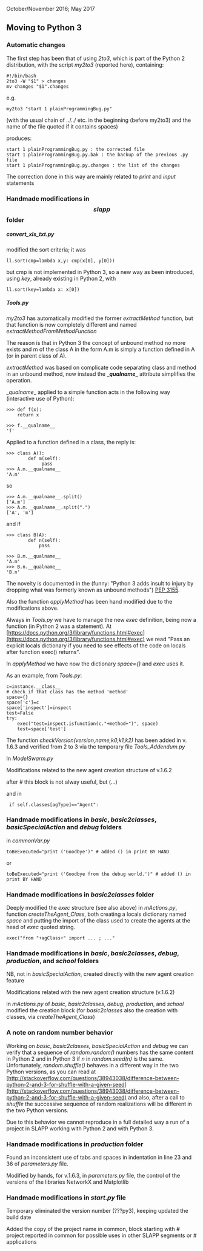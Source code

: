 October/November 2016; May 2017

## **Moving to Python 3**

### Automatic changes

The first step has been that of using *2to3*, which is part of the Python 2 distribution, with the script *my2to3* (reported here), containing:  

    #!/bin/bash  
    2to3 -W "$1" > changes  
    mv changes "$1".changes  

e.g.  

    my2to3 "start 1 plainProgrammingBug.py"

(with the usual chain of ../../ etc. in the beginning (before my2to3) and the name of the file quoted if it contains spaces)

produces:

    start 1 plainProgrammingBug.py : the corrected file   
    start 1 plainProgrammingBug.py.bak : the backup of the previous .py file   
    start 1 plainProgrammingBug.py.changes : the list of the changes

The correction done in this way are mainly related to *print* and *input* statements

### Handmade modifications in *$$slapp$$* folder

##### convert_xls_txt.py

modified the sort criteria; it was  

    ll.sort(cmp=lambda x,y: cmp(x[0], y[0]))

but cmp is not implemented in Python 3, so a new way as been introduced,
using *key*, already existing in Python 2, with  

    ll.sort(key=lambda x: x[0])

##### Tools.py

*my2to3* has automatically modified the former *extractMethod* function, but that function is now completely different and named *extractMethodFromMethodFunction*

The reason is that in Python 3 the concept of unbound method no more exists and m of the class A in the form A.m is simply a function defined in A (or in parent class of A).

*extractMethod* was based on complicate code separating class and method in an unbound method, now instead the **\__qualname__** attribute simplifies the operation.

\__qualname__ applied to a simple function acts in the following way (interactive use of Python):

    >>> def f(x):
    	return x

    >>> f.__qualname__
    'f'

Applied to a function defined in a class, the reply is:

    >>> class A():
	        def m(self):
		         pass
    >>> A.m.__qualname__
    'A.m'

so

    >>> A.m.__qualname__.split()
    ['A.m']
    >>> A.m.__qualname__.split(".")
    ['A', 'm']

and if

    >>> class B(A):
         	def n(self):
          		pass

    >>> B.m.__qualname__
    'A.m'
    >>> B.n.__qualname__
    'B.n'

The novelty is documented in the (funny: "Python 3 adds insult to injury by dropping what was formerly known as unbound methods") [PEP 3155](https://www.python.org/dev/peps/pep-3155/).  


Also the function *applyMethod* has been hand modified due to the modifications above.

Always in *Tools.py* we have to manage the new *exec* definition, being now a function (in Python 2 was a statement). At [https://docs.python.org/3/library/functions.html#exec](https://docs.python.org/3/library/functions.html#exec) we read "Pass an explicit locals dictionary if you need to see effects of the code on locals after function exec() returns".

In *applyMethod* we have now the dictionary *space={}* and *exec* uses it.  

As an example, from *Tools.py*:

    c=instance.__class__
    # check if that class has the method 'method'
    space={}
    space['c']=c
    space['inspect']=inspect
    test=False
    try:
        exec("test=inspect.isfunction(c."+method+")", space)
        test=space['test']

The function *checkVersion(version,name,k0,k1,k2)* has been added in v. 1.6.3 and verified from 2 to 3 via the temporary file *Tools_Addendum.py*


In *ModelSwarm.py*

Modifications related to the new agent creation structure of v.1.6.2

after
    # this block is not alway useful, but (...)

 and in

     if self.classes[agType]=="Agent":


### Handmade modifications in *basic*, *basic2classes*, *basicSpecialAction* and *debug* folders

in *commonVar.py*

    toBeExecuted="print ('Goodbye')" # added () in print BY HAND

or

    toBeExecuted="print ('Goodbye from the debug world.')" # added () in print BY HAND

### Handmade modifications in *basic2classes* folder

Deeply modified the *exec* structure (see also above) in *mActions.py*, function *createTheAgent_Class*, both creating a locals dictionary named *space* and putting the import of the class used to create the agents at the head of *exec* quoted string.  

    exec("from "+agClass+" import ... ; ..."

### Handmade modifications in *basic*, *basic2classes*, *debug*, *production*, and *school* folders

NB, not in *basicSpecialAction*, created directly with the new agent creation feature

Modifications related with the new agent creation structure (v.1.6.2)

in *mActions.py* of *basic*, *basic2classes*, *debug*, *production*, and *school*
modified the creation block
(for *basic2classes* also the creation with classes, via *createTheAgent_Class*)


### A note on random number behavior

Working on *basic*, *basic2classes*, *basicSpecialAction* and *debug* we can verify that a sequence of *random.random()* numbers has the same content in Python 2 and in Python 3 if *n* in *random.seed(n)* is the same.
Unfortunately, *random.shuffle()* behaves in a different way in the two Python versions, as you can read at
[http://stackoverflow.com/questions/38943038/difference-between-python-2-and-3-for-shuffle-with-a-given-seed](http://stackoverflow.com/questions/38943038/difference-between-python-2-and-3-for-shuffle-with-a-given-seed) and also, after a call to *shuffle* the successive sequence of random realizations will be different in the two Python versions.

Due to this behavior we cannot reproduce in a full detailed way a run of a project in SLAPP working with Python 2 and with Python 3.

### Handmade modifications in *production* folder

Found an inconsistent use of tabs and spaces in indentation in line 23 and 36 of *parameters.py* file.  

Modified by hands, for v.1.6.3, in *parameters.py* file, the control of the versions of the libraries NetworkX and Matplotlib

### Handmade modifications in *start.py* file

Temporary eliminated the version number (???py3), keeping updated the build date

Added the copy of the project name in common, block starting with
    # project reported in common for possible uses in other SLAPP segments or
    # applications
